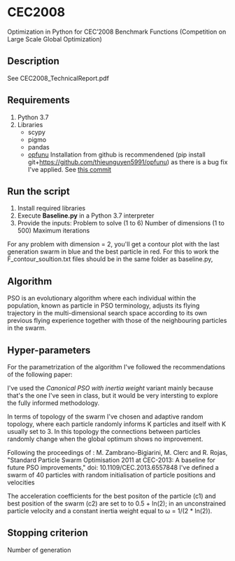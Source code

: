 # CEC2008
Optimization in Python for CEC’2008 Benchmark Functions  (Competition on Large Scale Global Optimization)

## Description
See CEC2008_TechnicalReport.pdf

## Requirements
1. Python 3.7
2. Libraries
   - scypy
   - pigmo
   - pandas
   - [opfunu](https://pypi.org/project/opfunu/) 
   Installation from github is recommendened (pip install git+https://github.com/thieunguyen5991/opfunu) as there is a bug fix I've    applied. See [this commit](https://github.com/thieunguyen5991/opfunu/commit/346f86686c38ce14238615165bc7547ced6390eb#diff-0dc1a3a4cb023fa8274168c2035ed91a)

## Run the script
1) Install required libraries
2) Execute **Baseline.py** in a Python 3.7 interpreter
3) Provide the inputs: 
    Problem to solve (1 to 6)
    Number of dimensions (1 to 500) 
    Maximum iterations

For any problem with dimension = 2, you'll get a contour plot with the last generation swarm in blue and the best particle in red. For this to work the F_contour_soultion.txt files should be in the same folder as baseline.py,

## Algorithm
PSO is an evolutionary algorithm where each individual within the population, known as particle in PSO terminology, adjusts its flying trajectory in the multi-dimensional search space according to its own previous flying experience together with those of the neighbouring particles in the swarm.

## Hyper-parameters

For the parametrization of the algorithm I've followed the recommendations of the following paper:

I've used the *Canonical PSO with inertia weight* variant mainly because that's the one I've seen in class, but it would be very intersting to explore the fully informed methodology.

In terms of topology of the swarm I've chosen and adaptive random topology, where each particle randomly informs K particles and itself  with K usually set to 3. In this topology the connections between particles randomly change when the global optimum shows no improvement.

Following the proceedings of : M. Zambrano-Bigiarini, M. Clerc and R. Rojas, "Standard Particle Swarm Optimisation 2011 at CEC-2013: A baseline for future PSO improvements," doi: 10.1109/CEC.2013.6557848 I've defined a swarm of 40 particles with random initialisation of particle positions and velocities

The acceleration coefficients for the best positon of the particle (c1)  and best position of the swarm (c2) are set to to 0.5 + ln(2); 
in an unconstrained particle velocity and a constant inertia weight equal to ω = 1/(2 * ln(2)).


## Stopping criterion
Number of generation
